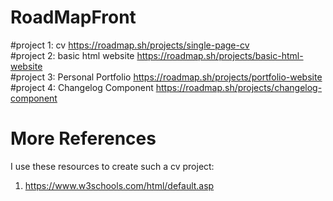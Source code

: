 # RoadMapFront
#project 1: cv
https://roadmap.sh/projects/single-page-cv 
<br />
#project 2: basic html website
https://roadmap.sh/projects/basic-html-website
<br />
#project 3: Personal Portfolio
https://roadmap.sh/projects/portfolio-website
<br />
#project 4: Changelog Component
https://roadmap.sh/projects/changelog-component
# More References
I use these resources to create such a cv project:
1)	https://www.w3schools.com/html/default.asp

